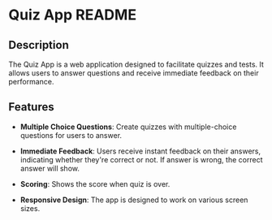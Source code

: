 # Quiz App README

## Description

The Quiz App is a web application designed to facilitate quizzes and tests. It allows users to answer questions and receive immediate feedback on their performance.

## Features

- **Multiple Choice Questions**: Create quizzes with multiple-choice questions for users to answer.

- **Immediate Feedback**: Users receive instant feedback on their answers, indicating whether they're correct or not. If answer is wrong, the correct answer will show.

- **Scoring**: Shows the score when quiz is over.

- **Responsive Design**: The app is designed to work on various screen sizes.
